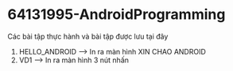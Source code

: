 # 64131995-AndroidProgramming
Các bài tập thực hành và bài tập được lưu tại đây
1. HELLO_ANDROID --> In ra màn hình XIN CHAO ANDROID
2. VD1 --> In ra màn hình 3 nút nhấn

